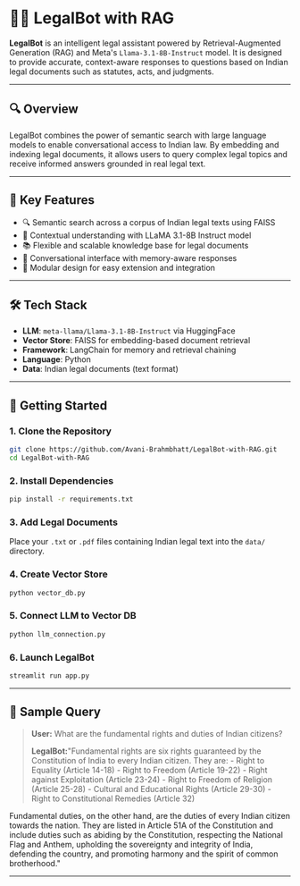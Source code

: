 # 🧑‍⚖️ LegalBot with RAG

**LegalBot** is an intelligent legal assistant powered by Retrieval-Augmented Generation (RAG) and Meta's `Llama-3.1-8B-Instruct` model. It is designed to provide accurate, context-aware responses to questions based on Indian legal documents such as statutes, acts, and judgments.

---

## 🔍 Overview

LegalBot combines the power of semantic search with large language models to enable conversational access to Indian law. By embedding and indexing legal documents, it allows users to query complex legal topics and receive informed answers grounded in real legal text.

---

## 🧠 Key Features

- 🔍 Semantic search across a corpus of Indian legal texts using FAISS
- 🦙 Contextual understanding with LLaMA 3.1-8B Instruct model
- 📚 Flexible and scalable knowledge base for legal documents
- 💬 Conversational interface with memory-aware responses
- 🧱 Modular design for easy extension and integration

---

## 🛠️ Tech Stack

- **LLM**: `meta-llama/Llama-3.1-8B-Instruct` via HuggingFace
- **Vector Store**: FAISS for embedding-based document retrieval
- **Framework**: LangChain for memory and retrieval chaining
- **Language**: Python
- **Data**: Indian legal documents (text format)

---

## 🚀 Getting Started

### 1. Clone the Repository

```bash
git clone https://github.com/Avani-Brahmbhatt/LegalBot-with-RAG.git
cd LegalBot-with-RAG
```

### 2. Install Dependencies

```bash
pip install -r requirements.txt
```

### 3. Add Legal Documents

Place your `.txt` or `.pdf` files containing Indian legal text into the `data/` directory.

### 4. Create Vector Store

```bash
python vector_db.py
```

### 5. Connect LLM to Vector DB

```bash
python llm_connection.py
```
### 6. Launch LegalBot

```bash
streamlit run app.py
```
---

## 💬 Sample Query

> **User:** What are the fundamental rights and duties of Indian citizens?
> 
> **LegalBot:**"Fundamental rights are six rights guaranteed by the Constitution of India to every Indian citizen. They are:
           - Right to Equality (Article 14-18)
           - Right to Freedom (Article 19-22)
           - Right against Exploitation (Article 23-24)
           - Right to Freedom of Religion (Article 25-28)
           - Cultural and Educational Rights (Article 29-30)
           - Right to Constitutional Remedies (Article 32)

 Fundamental duties, on the other hand, are the duties of every Indian citizen towards the nation. They are listed in Article 51A of the Constitution and include duties such as abiding by the Constitution, respecting the National Flag and Anthem, upholding the sovereignty and integrity of India, defending the country, and promoting harmony and the spirit of common brotherhood."

---
